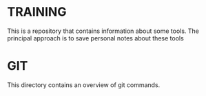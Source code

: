 # TRAINING

This is a repository that contains information about some tools.
The principal approach is to save personal notes about these tools


# GIT

This directory contains an overview of git commands.
